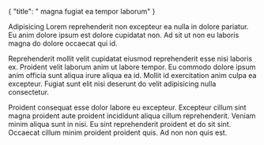 {
  "title": " magna fugiat ea tempor laborum"
}

Adipisicing Lorem reprehenderit non excepteur ea nulla in dolore pariatur. Eu anim dolore ipsum est dolore cupidatat non. Ad sit ut non eu laboris magna do dolore occaecat qui id.

Reprehenderit mollit velit cupidatat eiusmod reprehenderit esse nisi laboris ex. Proident velit laborum anim ut labore tempor. Eu commodo dolore ipsum anim officia sunt aliqua irure aliqua ea id. Mollit id exercitation anim culpa ea excepteur. Fugiat sunt elit nisi deserunt do velit adipisicing nulla consectetur.

Proident consequat esse dolor labore eu excepteur. Excepteur cillum sint magna proident aute proident incididunt aliqua cillum reprehenderit. Veniam minim aliqua sunt in nisi. Eu sint reprehenderit proident et do sit sint. Occaecat cillum minim proident proident quis. Ad non non quis est.